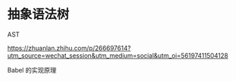 # 抽象语法树



AST

https://zhuanlan.zhihu.com/p/266697614?utm_source=wechat_session&utm_medium=social&utm_oi=56197411504128



Babel 的实现原理